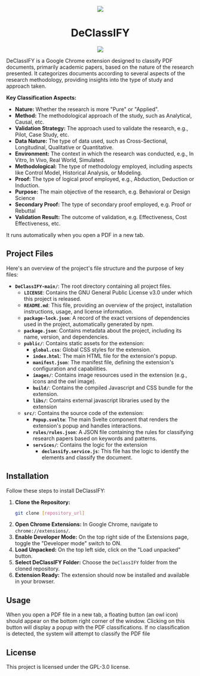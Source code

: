 <p align="center">
  <img src="images/icon-128.png" />
</p>

<h1 align="center">DeClassIFY</h1>

<p align="center">
  <img src="https://media.giphy.com/media/v1.Y2lkPTc5MGI3NjExamdyMDE4dTc4MW03NGhtNGdzbjlueWFoMzM0bmw0dWlwOG16anZxcCZlcD12MV9pbnRlcm5hbF9naWZfYnlfaWQmY3Q9Zw/H9OkS7wVxg5DpjLwWY/giphy.gif" />
</p>

DeClassIFY is a Google Chrome extension designed to classify PDF documents, primarily academic papers, based on the nature of the research presented. It categorizes documents according to several aspects of the research methodology, providing insights into the type of study and approach taken.

**Key Classification Aspects:**

- **Nature:** Whether the research is more "Pure" or "Applied".
- **Method:** The methodological approach of the study, such as Analytical, Causal, etc.
- **Validation Strategy:** The approach used to validate the research, e.g., Pilot, Case Study, etc.
- **Data Nature:**  The type of data used, such as Cross-Sectional, Longitudinal, Qualitative or Quantitative.
- **Environment:** The context in which the research was conducted, e.g., In Vitro, In Vivo, Real World, Simulated.
- **Methodological:**  The type of methodology employed, including aspects like Control Model, Historical Analysis, or Modeling.
- **Proof:** The type of logical proof employed, e.g., Abduction, Deduction or Induction.
- **Purpose:** The main objective of the research, e.g. Behavioral or Design Science
- **Secondary Proof:** The type of secondary proof employed, e.g. Proof or Rebuttal
- **Validation Result:** The outcome of validation, e.g. Effectiveness, Cost Effectiveness, etc.

It runs automatically when you open a PDF in a new tab.

## Project Files

Here's an overview of the project's file structure and the purpose of key files:

-   **`DeClassIFY-main/`**: The root directory containing all project files.
    -   **`LICENSE`**: Contains the GNU General Public License v3.0 under which this project is released.
    -   **`README.md`**: This file, providing an overview of the project, installation instructions, usage, and license information.
    -   **`package-lock.json`**: A record of the exact versions of dependencies used in the project, automatically generated by npm.
    -   **`package.json`**: Contains metadata about the project, including its name, version, and dependencies.
    -   **`public/`**: Contains static assets for the extension:
        -   **`global.css`**: Global CSS styles for the extension.
        -   **`index.html`**: The main HTML file for the extension's popup.
        -   **`manifest.json`**: The manifest file, defining the extension's configuration and capabilities.
        -   **`images/`**: Contains image resources used in the extension (e.g., icons and the owl image).
        -   **`build/`**: Contains the compiled Javascript and CSS bundle for the extension.
        -   **`libs/`**:  Contains external javascript libraries used by the extension
    -   **`src/`**: Contains the source code of the extension:
        -   **`Popup.svelte`**: The main Svelte component that renders the extension's popup and handles interactions.
        -   **`rules/rules.json`**: A JSON file containing the rules for classifying research papers based on keywords and patterns.
        -   **`services/`**: Contains the logic for the extension
            -   **`declassify.service.js`**: This file has the logic to identify the elements and classify the document.

## Installation

Follow these steps to install DeClassIFY:

1.  **Clone the Repository:**
    ```bash
    git clone [repository_url]
    ```
2.  **Open Chrome Extensions:** In Google Chrome, navigate to `chrome://extensions/`.
3.  **Enable Developer Mode:** On the top right side of the Extensions page, toggle the "Developer mode" switch to ON.
4.  **Load Unpacked:** On the top left side, click on the "Load unpacked" button.
5.  **Select DeClassIFY Folder:** Choose the `DeClassIFY` folder from the cloned repository.
6.  **Extension Ready:** The extension should now be installed and available in your browser.

## Usage

When you open a PDF file in a new tab, a floating button (an owl icon) should appear on the bottom right corner of the window.
Clicking on this button will display a popup with the PDF classifications. If no classification is detected, the system will attempt to classify the PDF file

## License

This project is licensed under the GPL-3.0 license.
